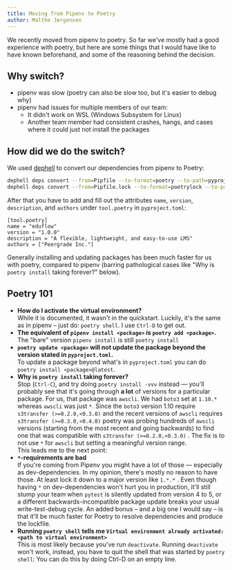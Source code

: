 ```yaml
---
title: Moving from Pipenv to Poetry
author: Malthe Jørgensen
---
```


We recently moved from pipenv to poetry. So far we've mostly had a good experience with poetry, but here are some things that I would have like
to have known beforehand, and some of the reasoning behind the decision.

## Why switch?

- pipenv was slow (poetry can also be slow too, but it's easier to debug why)
- pipenv had issues for multiple members of our team:
    - It didn't work on WSL (Windows Subsystem for Linux)
    - Another team member had consistent crashes, hangs, and cases where it could just not install the packages

## How did we do the switch?

We used [dephell](https://dephell.readthedocs.io/) to convert our dependencies from pipenv to Poetry:

```bash
dephell deps convert --from=Pipfile --to-format=poetry --to-path=pyproject.toml
dephell deps convert --from=Pipfile.lock --to-format=poetrylock --to-path=poetry.lock
```

After that you have to add and fill out the attributes `name`, `version`, `description`, and `authors` under `tool.poetry` in `pyproject.toml`:

```
[tool.poetry]
name = "eduflow"
version = "1.0.0"
description = "A flexible, lightweight, and easy-to-use LMS"
authors = ["Peergrade Inc."]
```

Generally installing and updating packages has been much faster for us with poetry, compared to pipenv (barring pathological cases like "Why is `poetry install` taking forever?" below).

## Poetry 101

- **How do I activate the virtual environment?**  
  While it is documented, it wasn't in the quickstart. Luckily, it's the same as in pipenv – just do:
  `poetry shell`. I use `Ctrl-D` to get out.
- **The equivalent of `pipenv install <package>` is `poetry add <package>`.**  
  The "bare" version `pipenv install` is still `poetry install`
- **`poetry update <package>` will not update the package beyond the version stated in `pyproject.toml`.**  
  To update a package beyond what's in `pyproject.toml` you can do `poetry install <package>@latest`.
- **Why is `poetry install` taking forever?**  
  Stop (`Ctrl-C`), and try doing `poetry install -vvv` instead –– you'll probably see that it's going through **a lot** of versions for a particular package. For us, that package was `awscli`. We had `boto3` set at `1.10.*` whereas `awscli` was just `*`. Since the `boto3` version 1.10 require `s3transfer (>=0.2.0,<0.3.0)` and the recent versions of `awscli` requires `s3transfer (>=0.3.0,<0.4.0)` poetry was probing hundreds of `awscli` versions (starting from the most recent and going backwards) to find one that was compatible with  `s3transfer (>=0.2.0,<0.3.0)` . The fix is to not use `*` for `awscli` but setting a meaningful version range.  
  This leads me to the next point:
- **`*`-requirements are bad**  
  If you're coming from Pipenv you might have a lot of those — especially as dev-dependencies. In my opinion, there's mostly no reason to have those. At least lock it down to a major version like `1.*.*` . Even though having `*` on dev-dependencies won't hurt you in production, it'll still stump your team when `pytest` is silently updated from version 4 to 5, or a different backwards-incompatible package update breaks your usual write-test-debug cycle.
  An added bonus – and a big one I would say – is that it'll be much faster for Poetry to resolve dependencies and produce the lockfile.
- **Running `poetry shell` tells me `Virtual environment already activated: <path to virtual environment>`**  
  This is most likely because you've run `deactivate`. Running `deactivate` won't work, instead, you have to quit the shell that was started by `poetry shell`: You can do this by doing Ctrl-D on an empty line.